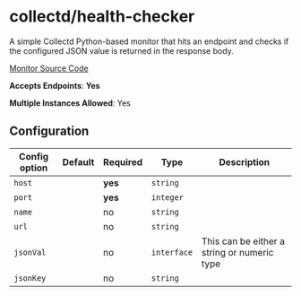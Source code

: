 <!--- GENERATED BY gomplate from scripts/docs/monitor-page.md.tmpl --->

# collectd/health-checker

 A simple Collectd Python-based monitor
that hits an endpoint and checks if the configured JSON value is returned in
the response body.


[Monitor Source Code](https://github.com/signalfx/signalfx-agent/tree/master/internal/monitors/collectd/healthchecker)

**Accepts Endpoints**: **Yes**

**Multiple Instances Allowed**: Yes

## Configuration

| Config option | Default | Required | Type | Description |
| --- | --- | --- | --- | --- |
| `host` |  | **yes** | `string` |  |
| `port` |  | **yes** | `integer` |  |
| `name` |  | no | `string` |  |
| `url` |  | no | `string` |  |
| `jsonVal` |  | no | `interface` | This can be either a string or numeric type |
| `jsonKey` |  | no | `string` |  |




